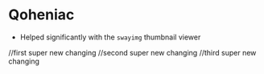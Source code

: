 # Qoheniac

* Helped significantly with the `swayimg` thumbnail viewer

//first super new changing
//second super new changing
//third super new changing